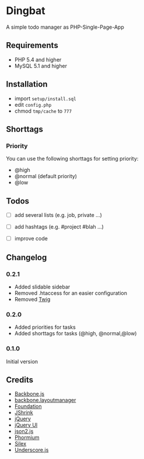 # Dingbat

A simple todo manager as PHP-Single-Page-App


## Requirements

* PHP 5.4 and higher
* MySQL 5.1 and higher


## Installation

* import `setup/install.sql`
* edit `config.php`
* chmod `tmp/cache` to `777`


## Shorttags

### Priority

You can use the following shorttags for setting priority:

* @high
* @normal (default priority)
* @low


## Todos

- [ ] add several lists (e.g. job, private ...)
- [ ] add hashtags (e.g. #project #blah ...)
- [ ] improve code


## Changelog

### 0.2.1

* Added slidable sidebar
* Removed .htaccess for an easier configuration
* Removed [Twig](http://twig.sensiolabs.org/)

### 0.2.0

* Added priorities for tasks
* Added shorttags for tasks (@high, @normal,@low)

### 0.1.0

Initial version


## Credits

* [Backbone.js](http://backbonejs.org/)
* [backbone.layoutmanager](https://github.com/tbranyen/backbone.layoutmanager)
* [Foundation](http://foundation.zurb.com/)
* [JShrink](http://github.com/tedivm/JShrink)
* [jQuery](http://jquery.com/)
* [jQuery UI](http://jqueryui.com/)
* [json2.js](http://github.com/douglascrockford/JSON-js)
* [Phormium](http://github.com/ihabunek/phormium)
* [Silex](http://silex.sensiolabs.org/)
* [Underscore.js](http://underscorejs.org/)